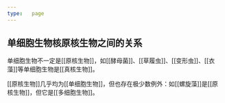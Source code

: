 ```yaml
---
type:   page
---
```


## 单细胞生物核原核生物之间的关系

单细胞生物不一定是[[原核生物]]，如[[酵母菌]]、[[草履虫]]、[[变形虫]]、[[衣藻]]等单细胞生物是[[真核生物]]。

[[原核生物]]几乎均为[[单细胞生物]]，但也存在极少数例外：如[[螺旋藻]]是[[原核生物]]，但它是[[多细胞生物]]。